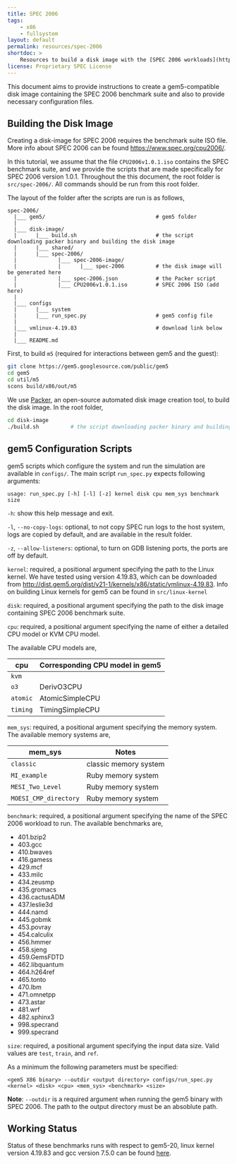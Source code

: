 ```yaml
---
title: SPEC 2006
tags:
    - x86
    - fullsystem
layout: default
permalink: resources/spec-2006
shortdoc: >
    Resources to build a disk image with the [SPEC 2006 workloads](https://www.spec.org/cpu2006/).
license: Proprietary SPEC License
---
```


This document aims to provide instructions to create a gem5-compatible disk
image containing the SPEC 2006 benchmark suite and also to provide necessary
configuration files.

## Building the Disk Image
Creating a disk-image for SPEC 2006 requires the benchmark suite ISO file.
More info about SPEC 2006 can be found <https://www.spec.org/cpu2006/>.

In this tutorial, we assume that the file `CPU2006v1.0.1.iso` contains the SPEC
benchmark suite, and we provide the scripts that are made specifically for
SPEC 2006 version 1.0.1.
Throughout the this document, the root folder is `src/spec-2006/`.
All commands should be run from this root folder.

The layout of the folder after the scripts are run is as follows,

```
spec-2006/
  |___ gem5/                                   # gem5 folder
  |
  |___ disk-image/
  |      |___ build.sh                         # the script downloading packer binary and building the disk image
  |      |___ shared/
  |      |___ spec-2006/
  |             |___ spec-2006-image/
  |             |      |___ spec-2006          # the disk image will be generated here
  |             |___ spec-2006.json            # the Packer script
  |             |___ CPU2006v1.0.1.iso         # SPEC 2006 ISO (add here)
  |
  |___ configs
  |      |___ system
  |      |___ run_spec.py                      # gem5 config file
  |
  |___ vmlinux-4.19.83                         # download link below
  |
  |___ README.md
```

First, to build `m5` (required for interactions between gem5 and the guest):

```sh
git clone https://gem5.googlesource.com/public/gem5
cd gem5
cd util/m5
scons build/x86/out/m5
```

We use [Packer](https://www.packer.io/), an open-source automated disk image
creation tool, to build the disk image.
In the root folder,

```sh
cd disk-image
./build.sh          # the script downloading packer binary and building the disk image
```

## gem5 Configuration Scripts
gem5 scripts which configure the system and run the simulation are available
in `configs/`.
The main script `run_spec.py` expects following arguments:

`usage: run_spec.py [-h] [-l] [-z] kernel disk cpu mem_sys benchmark size`

`-h`: show this help message and exit.

`-l`, `--no-copy-logs`: optional, to not copy SPEC run logs to the host system,
logs are copied by default, and are available in the result folder.

`-z`, `--allow-listeners`: optional, to turn on GDB listening ports, the ports
are off by default.

`kernel`: required, a positional argument specifying the path to the Linux
kernel. We have tested using version 4.19.83, which can be downloaded from
<http://dist.gem5.org/dist/v21-1/kernels/x86/static/vmlinux-4.19.83>. Info on
building Linux kernels for gem5 can be found in `src/linux-kernel`

`disk`: required, a positional argument specifying the path to the disk image
containing SPEC 2006 benchmark suite.

`cpu`: required, a positional argument specifying the name of either a
detailed CPU model or KVM CPU model.

The available CPU models are,

| cpu      | Corresponding CPU model in gem5 |
| ---------| ------------------------------- |
| `kvm`    |                                 |
| `o3`     | DerivO3CPU                      |
| `atomic` | AtomicSimpleCPU                 |
| `timing` | TimingSimpleCPU                 |

`mem_sys`: required, a positional argument specifying the memory system.
The available memory systems are,

| mem\_sys              | Notes                  |
| --------------------- | ---------------------- |
| `classic`             | classic memory system  |
| `MI_example`          | Ruby memory system     |
| `MESI_Two_Level`      | Ruby memory system     |
| `MOESI_CMP_directory` | Ruby memory system     |

`benchmark`: required, a positional argument specifying the name of the SPEC
2006 workload to run. The available benchmarks are,

* 401.bzip2
* 403.gcc
* 410.bwaves
* 416.gamess
* 429.mcf
* 433.milc
* 434.zeusmp
* 435.gromacs
* 436.cactusADM
* 437.leslie3d
* 444.namd
* 445.gobmk
* 453.povray
* 454.calculix
* 456.hmmer
* 458.sjeng
* 459.GemsFDTD
* 462.libquantum
* 464.h264ref
* 465.tonto
* 470.lbm
* 471.omnetpp
* 473.astar
* 481.wrf
* 482.sphinx3
* 998.specrand
* 999.specrand

`size`: required, a positional argument specifying the input data size. Valid
values are `test`, `train`, and `ref`.

As a minimum the following parameters must be specified:

```
<gem5 X86 binary> --outdir <output directory> configs/run_spec.py <kernel> <disk> <cpu> <mem_sys> <benchmark> <size>
```

**Note**: `--outdir` is a required argument when running the gem5 binary with SPEC 2006.
The path to the output directory must be an absoblute path.

## Working Status
Status of these benchmarks runs with respect to gem5-20, linux kernel version
4.19.83 and gcc version 7.5.0 can be found
[here](https://www.gem5.org/documentation/benchmark_status/gem5-20#spec-2006-tests).
